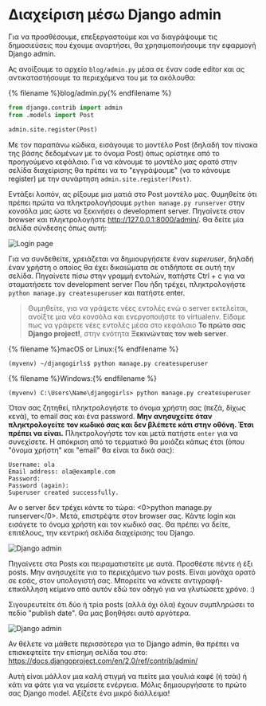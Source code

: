 # Διαχείριση μέσω Django admin

Για να προσθέσουμε, επεξεργαστούμε και να διαγράψουμε τις δημοσιεύσεις που έχουμε αναρτήσει, θα χρησιμοποιήσουμε την εφαρμογή Django admin.

Ας ανοίξουμε το αρχείο `blog/admin.py` μέσα σε έναν code editor και ας αντικαταστήσουμε τα περιεχόμενα του με τα ακόλουθα:

{% filename %}blog/admin.py{% endfilename %}

```python
from django.contrib import admin
from .models import Post

admin.site.register(Post)
```

Με τον παραπάνω κώδικα, εισάγουμε το μοντέλο Post (δηλαδή τον πίνακα της βάσης δεδομένων με το όνομα Post) όπως ορίστηκε από το προηγούμενο κεφάλαιο. Για να κάνουμε το μοντέλο μας ορατό στην σελίδα διαχείρισης θα πρέπει να το "εγγράψουμε" (να το κάνουμε register) με την συνάρτηση `admin.site.register(Post)`.

Εντάξει λοιπόν, ας ρίξουμε μια ματιά στο Post μοντέλο μας. Θυμηθείτε ότι πρέπει πρώτα να πληκτρολογήσουμε `python manage.py runserver` στην κονσόλα μας ώστε να ξεκινήσει ο development server. Πηγαίνετε στον browser και πληκτρολογήστε http://127.0.0.1:8000/admin/. Θα δείτε μία σελίδα σύνδεσης όπως αυτή:

![Login page](images/login_page2.png)

Για να συνδεθείτε, χρειάζεται να δημιουργήσετε έναν *superuser*, δηλαδή έναν χρήστη ο οποίος θα έχει δικαιώματα σε οτιδήποτε σε αυτή την σελίδα. Πηγαίνετε πίσω στην γραμμή εντολών, πατήστε Ctrl + c για να σταματήσετε τον development server Που ήδη τρέχει, πληκτρολογήστε `python manage.py createsuperuser` και πατήστε enter.

> Θυμηθείτε, για να γράψετε νέες εντολές ενώ ο server εκτελείται, ανοίξτε μια νέα κονσόλα και ενεργοποιήστε το virtualenv. Είδαμε πως να γράφετε νέες εντολές μέσα στο κεφάλαιο **Το πρώτο σας Django project!**, στην ενότητα **Ξεκινώντας τον web server**.

{% filename %}macOS or Linux:{% endfilename %}

    (myvenv) ~/djangogirls$ python manage.py createsuperuser
    

{% filename %}Windows:{% endfilename %}

    (myvenv) C:\Users\Name\djangogirls> python manage.py createsuperuser
    

Όταν σας ζητηθεί, πληκτρολογήστε το όνομα χρήστη σας (πεζά, δίχως κενά), το email σας και ένα password. **Μην ανησυχείτε όταν πληκτρολογείτε τον κωδικό σας και δεν βλέπετε κάτι στην οθόνη. Έτσι πρέπει να είναι.** Πληκτρολογήστε τον και μετά πατήστε `enter` για να συνεχίσετε. Η απόκριση από το τερματικό θα μοιάζει κάπως έτσι (όπου "όνομα χρήστη" και "email" θα είναι τα δικά σας):

    Username: ola
    Email address: ola@example.com
    Password:
    Password (again):
    Superuser created successfully.
    

Αν ο server δεν τρέχει κάντε το τώρα: <0>python manage.py runserver</0>. Μετά, επιστρέψτε στον browser σας. Κάντε login και εισάγετε το όνομα χρήστη και τον κωδικό σας. Θα πρέπει να δείτε, επιτέλους, την κεντρική σελίδα διαχείρισης του Django.

![Django admin](images/django_admin3.png)

Πηγαίνετε στα Posts και πειραματιστείτε με αυτά. Προσθέστε πέντε ή έξι posts. Μην ανησυχείτε για το περιεχόμενο των posts. Είναι μονάχα ορατό σε εσάς, στον υπολογιστή σας. Μπορείτε να κάνετε αντιγραφή-επικόλληση κείμενο από αυτόν εδώ τον οδηγό για να γλυτώσετε χρόνο. :)

Σιγουρευτείτε ότι δύο ή τρία posts (αλλά όχι όλα) έχουν συμπληρώσει το πεδίο "publish date". Θα μας βοηθήσει αυτό αργότερα.

![Django admin](images/edit_post3.png)

Αν θέλετε να μάθετε περισσότερα για το Django admin, θα πρέπει να επισκεφτείτε την επίσημη σελίδα του στο: https://docs.djangoproject.com/en/2.0/ref/contrib/admin/

Αυτή είναι μάλλον μια καλή στιγμή να πιείτε μια γουλιά καφέ (ή τσάι) ή κάτι να φάτε για να γεμίσετε ενέργεια. Μόλις δημιουργήσατε το πρώτο σας Django model. Αξίζετε ένα μικρό διάλλειμα!